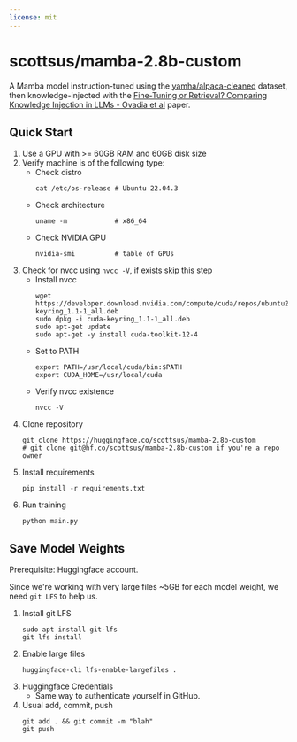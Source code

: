 ```yaml
---
license: mit
---
```


# scottsus/mamba-2.8b-custom

A Mamba model instruction-tuned using the [yamha/alpaca-cleaned](https://huggingface.co/datasets/yahma/alpaca-cleaned) dataset, then knowledge-injected with the [Fine-Tuning or Retrieval? Comparing Knowledge Injection in LLMs - Ovadia et al](https://arxiv.org/pdf/2312.05934.pdf) paper.

## Quick Start

1. Use a GPU with >= 60GB RAM and 60GB disk size
2. Verify machine is of the following type:
    - Check distro
        ```
        cat /etc/os-release # Ubuntu 22.04.3
        ```
    - Check architecture
        ```
        uname -m            # x86_64
        ```
    - Check NVIDIA GPU
        ```
        nvidia-smi          # table of GPUs
        ```
3. Check for nvcc using `nvcc -V`, if exists skip this step
    - Install nvcc
        ```
        wget https://developer.download.nvidia.com/compute/cuda/repos/ubuntu2204/x86_64/cuda-keyring_1.1-1_all.deb
        sudo dpkg -i cuda-keyring_1.1-1_all.deb
        sudo apt-get update
        sudo apt-get -y install cuda-toolkit-12-4
        ```
    - Set to PATH
        ```
        export PATH=/usr/local/cuda/bin:$PATH
        export CUDA_HOME=/usr/local/cuda
        ```
    - Verify nvcc existence
        ```
        nvcc -V
        ```
4. Clone repository
    ```
    git clone https://huggingface.co/scottsus/mamba-2.8b-custom
    # git clone git@hf.co/scottsus/mamba-2.8b-custom if you're a repo owner
    ```
5. Install requirements
    ```
    pip install -r requirements.txt
    ```
6. Run training
    ```
    python main.py
    ```

## Save Model Weights

Prerequisite: Huggingface account.

Since we're working with very large files ~5GB for each model weight, we need `git LFS` to help us.

1. Install git LFS
    ```
    sudo apt install git-lfs
    git lfs install
    ```
2. Enable large files
    ```
    huggingface-cli lfs-enable-largefiles .
    ```
3. Huggingface Credentials
    - Same way to authenticate yourself in GitHub.
4. Usual add, commit, push
    ```
    git add . && git commit -m "blah"
    git push
    ```
